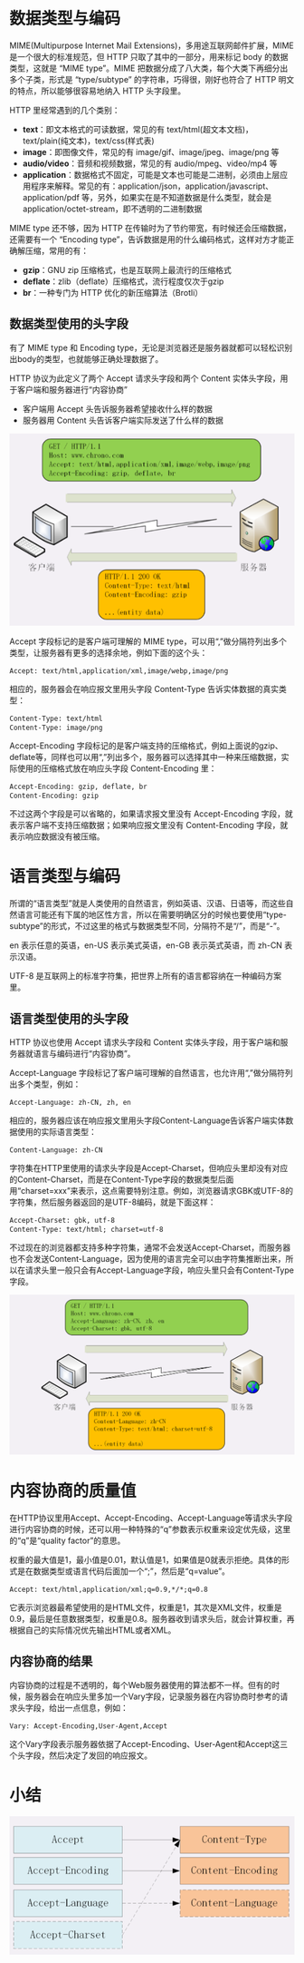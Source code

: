 # 数据类型与编码

MIME(Multipurpose Internet Mail Extensions)，多用途互联网邮件扩展，MIME 是一个很大的标准规范，但 HTTP 只取了其中的一部分，用来标记 body 的数据类型，这就是 “MIME type”。MIME 把数据分成了八大类，每个大类下再细分出多个子类，形式是 “type/subtype” 的字符串，巧得很，刚好也符合了 HTTP 明文的特点，所以能够很容易地纳入 HTTP 头字段里。

HTTP 里经常遇到的几个类别：

- **text**：即文本格式的可读数据，常见的有 text/html(超文本文档)，text/plain(纯文本)，text/css(样式表)
- **image**：即图像文件，常见的有 image/gif、image/jpeg、image/png 等
- **audio/video**：音频和视频数据，常见的有 audio/mpeg、video/mp4 等
- **application**：数据格式不固定，可能是文本也可能是二进制，必须由上层应用程序来解释。常见的有：application/json，application/javascript、application/pdf 等，另外，如果实在是不知道数据是什么类型，就会是 application/octet-stream，即不透明的二进制数据

MIME type 还不够，因为 HTTP 在传输时为了节约带宽，有时候还会压缩数据，还需要有一个 “Encoding type”，告诉数据是用的什么编码格式，这样对方才能正确解压缩，常用的有：

- **gzip**：GNU zip 压缩格式，也是互联网上最流行的压缩格式
- **deflate**：zlib（deflate）压缩格式，流行程度仅次于gzip
- **br**：一种专门为 HTTP 优化的新压缩算法（Brotli）

## 数据类型使用的头字段

有了 MIME type 和 Encoding type，无论是浏览器还是服务器就都可以轻松识别出body的类型，也就能够正确处理数据了。

HTTP 协议为此定义了两个 Accept 请求头字段和两个 Content 实体头字段，用于客户端和服务器进行“内容协商”

- 客户端用 Accept 头告诉服务器希望接收什么样的数据
- 服务器用 Content 头告诉客户端实际发送了什么样的数据

![](./img/accept_content.png)

Accept 字段标记的是客户端可理解的 MIME type，可以用“,”做分隔符列出多个类型，让服务器有更多的选择余地，例如下面的这个头：

```
Accept: text/html,application/xml,image/webp,image/png
```

相应的，服务器会在响应报文里用头字段 Content-Type 告诉实体数据的真实类型：

```
Content-Type: text/html
Content-Type: image/png
```

Accept-Encoding 字段标记的是客户端支持的压缩格式，例如上面说的gzip、deflate等，同样也可以用“,”列出多个，服务器可以选择其中一种来压缩数据，实际使用的压缩格式放在响应头字段 Content-Encoding 里：

```
Accept-Encoding: gzip, deflate, br
Content-Encoding: gzip
```

不过这两个字段是可以省略的，如果请求报文里没有 Accept-Encoding 字段，就表示客户端不支持压缩数据；如果响应报文里没有 Content-Encoding 字段，就表示响应数据没有被压缩。

# 语言类型与编码

所谓的“语言类型”就是人类使用的自然语言，例如英语、汉语、日语等，而这些自然语言可能还有下属的地区性方言，所以在需要明确区分的时候也要使用“type-subtype”的形式，不过这里的格式与数据类型不同，分隔符不是“/”，而是“-”。

en 表示任意的英语，en-US 表示美式英语，en-GB 表示英式英语，而 zh-CN 表示汉语。

UTF-8 是互联网上的标准字符集，把世界上所有的语言都容纳在一种编码方案里。

## 语言类型使用的头字段

HTTP 协议也使用 Accept 请求头字段和 Content 实体头字段，用于客户端和服务器就语言与编码进行“内容协商”。

Accept-Language 字段标记了客户端可理解的自然语言，也允许用“,”做分隔符列出多个类型，例如：

```
Accept-Language: zh-CN, zh, en
```

相应的，服务器应该在响应报文里用头字段Content-Language告诉客户端实体数据使用的实际语言类型：

```
Content-Language: zh-CN
```

字符集在HTTP里使用的请求头字段是Accept-Charset，但响应头里却没有对应的Content-Charset，而是在Content-Type字段的数据类型后面用“charset=xxx”来表示，这点需要特别注意。例如，浏览器请求GBK或UTF-8的字符集，然后服务器返回的是UTF-8编码，就是下面这样：

```
Accept-Charset: gbk, utf-8
Content-Type: text/html; charset=utf-8
```

不过现在的浏览器都支持多种字符集，通常不会发送Accept-Charset，而服务器也不会发送Content-Language，因为使用的语言完全可以由字符集推断出来，所以在请求头里一般只会有Accept-Language字段，响应头里只会有Content-Type字段。

![](./img/language.png)

# 内容协商的质量值

在HTTP协议里用Accept、Accept-Encoding、Accept-Language等请求头字段进行内容协商的时候，还可以用一种特殊的“q”参数表示权重来设定优先级，这里的“q”是“quality factor”的意思。

权重的最大值是1，最小值是0.01，默认值是1，如果值是0就表示拒绝。具体的形式是在数据类型或语言代码后面加一个“;”，然后是“q=value”。

```
Accept: text/html,application/xml;q=0.9,*/*;q=0.8
```

它表示浏览器最希望使用的是HTML文件，权重是1，其次是XML文件，权重是0.9，最后是任意数据类型，权重是0.8。服务器收到请求头后，就会计算权重，再根据自己的实际情况优先输出HTML或者XML。

## 内容协商的结果

内容协商的过程是不透明的，每个Web服务器使用的算法都不一样。但有的时候，服务器会在响应头里多加一个Vary字段，记录服务器在内容协商时参考的请求头字段，给出一点信息，例如：

```
Vary: Accept-Encoding,User-Agent,Accept
```

这个Vary字段表示服务器依据了Accept-Encoding、User-Agent和Accept这三个头字段，然后决定了发回的响应报文。

# 小结

![](./img/summary.png)









